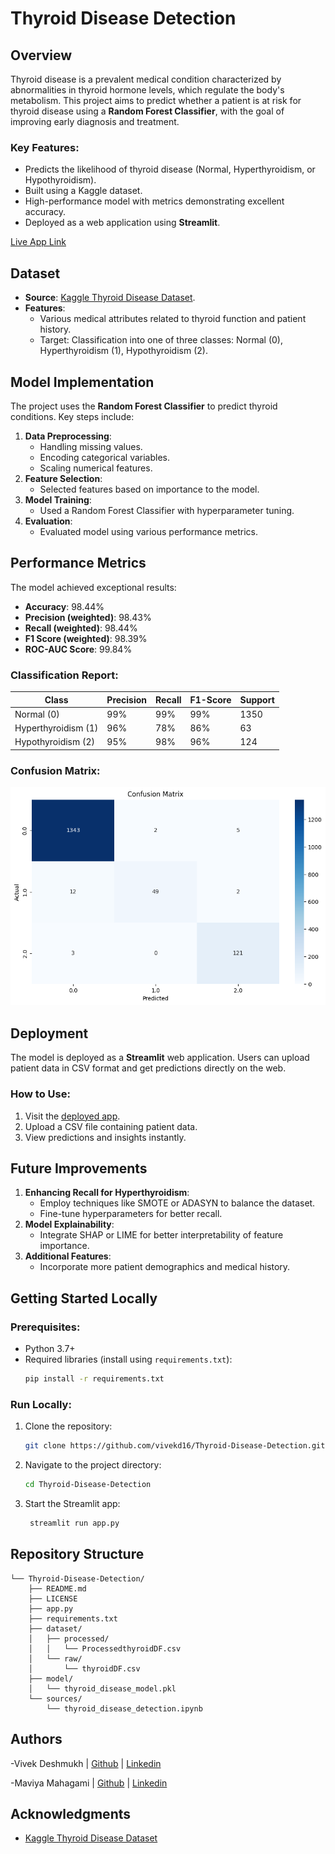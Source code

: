 # Thyroid Disease Detection

## Overview
Thyroid disease is a prevalent medical condition characterized by abnormalities in thyroid hormone levels, which regulate the body's metabolism. This project aims to predict whether a patient is at risk for thyroid disease using a **Random Forest Classifier**, with the goal of improving early diagnosis and treatment.

### Key Features:
- Predicts the likelihood of thyroid disease (Normal, Hyperthyroidism, or Hypothyroidism).
- Built using a Kaggle dataset.
- High-performance model with metrics demonstrating excellent accuracy.
- Deployed as a web application using **Streamlit**.

[Live App Link](https://thyroid-disease-detection.streamlit.app/)

## Dataset
- **Source**: [Kaggle Thyroid Disease Dataset](https://www.kaggle.com/datasets/faizunnabi/thyroid-disease-dataset).
- **Features**:
  - Various medical attributes related to thyroid function and patient history.
  - Target: Classification into one of three classes: Normal (0), Hyperthyroidism (1), Hypothyroidism (2).

## Model Implementation
The project uses the **Random Forest Classifier** to predict thyroid conditions. Key steps include:
1. **Data Preprocessing**:
   - Handling missing values.
   - Encoding categorical variables.
   - Scaling numerical features.
2. **Feature Selection**:
   - Selected features based on importance to the model.
3. **Model Training**:
   - Used a Random Forest Classifier with hyperparameter tuning.
4. **Evaluation**:
   - Evaluated model using various performance metrics.

## Performance Metrics
The model achieved exceptional results:

- **Accuracy**: 98.44%
- **Precision (weighted)**: 98.43%
- **Recall (weighted)**: 98.44%
- **F1 Score (weighted)**: 98.39%
- **ROC-AUC Score**: 99.84%

### Classification Report:
| Class               | Precision | Recall | F1-Score | Support |
|---------------------|-----------|--------|----------|---------|
| Normal (0)          | 99%       | 99%    | 99%      | 1350    |
| Hyperthyroidism (1) | 96%       | 78%    | 86%      | 63      |
| Hypothyroidism (2)  | 95%       | 98%    | 96%      | 124     |

### Confusion Matrix:
<img src="img/confusion matrix.png">

## Deployment
The model is deployed as a **Streamlit** web application. Users can upload patient data in CSV format and get predictions directly on the web.

### How to Use:
1. Visit the [deployed app](https://thyroid-disease-detection.streamlit.app/).
2. Upload a CSV file containing patient data.
3. View predictions and insights instantly.

## Future Improvements
1. **Enhancing Recall for Hyperthyroidism**:
   - Employ techniques like SMOTE or ADASYN to balance the dataset.
   - Fine-tune hyperparameters for better recall.
2. **Model Explainability**:
   - Integrate SHAP or LIME for better interpretability of feature importance.
3. **Additional Features**:
   - Incorporate more patient demographics and medical history.

## Getting Started Locally
### Prerequisites:
- Python 3.7+
- Required libraries (install using `requirements.txt`):
  ```bash
  pip install -r requirements.txt

### Run Locally:
1. Clone the repository:
   ```bash
   git clone https://github.com/vivekd16/Thyroid-Disease-Detection.git

2. Navigate to the project directory:
   ```bash
   cd Thyroid-Disease-Detection

3. Start the Streamlit app:
   ```bash
    streamlit run app.py

## Repository Structure
    └── Thyroid-Disease-Detection/
        ├── README.md
        ├── LICENSE
        ├── app.py
        ├── requirements.txt
        ├── dataset/
        │   ├── processed/
        │   │   └── ProcessedthyroidDF.csv
        │   └── raw/
        │       └── thyroidDF.csv
        ├── model/
        │   └── thyroid_disease_model.pkl
        └── sources/
            └── thyroid_disease_detection.ipynb

## Authors
-Vivek Deshmukh | <a href="https://github.com/vivekd16">Github</a> | <a href="https://www.linkedin.com/in/vivek-deshmukh-66845822b/">Linkedin</a>

-Maviya Mahagami | <a href="https://github.com/Maviya13">Github</a> | <a href="https://www.linkedin.com/in/maviyamahagami/">Linkedin</a>

## Acknowledgments
- [Kaggle Thyroid Disease Dataset](https://www.kaggle.com/datasets/faizunnabi/thyroid-disease-dataset)
